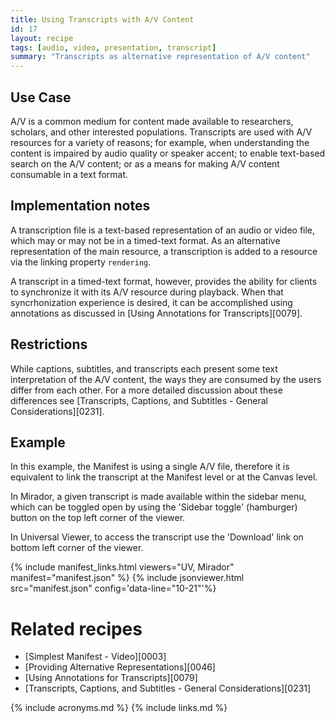```yaml
---
title: Using Transcripts with A/V Content
id: 17
layout: recipe
tags: [audio, video, presentation, transcript]
summary: "Transcripts as alternative representation of A/V content"
---
```



## Use Case

A/V is a common medium for content made available to researchers, scholars, and other interested populations. Transcripts are used with A/V resources for a variety of reasons; for example, when understanding the content is impaired by audio quality or speaker accent; to enable text-based search on the A/V content; or as a means for making A/V content consumable in a text format.

## Implementation notes

A transcription file is a text-based representation of an audio or video file, which may or may not be in a timed-text format. As an alternative representation of the main resource, a transcription is added to a resource via the linking property `rendering`.

A transcript in a timed-text format, however, provides the ability for clients to synchronize it with its A/V resource during playback. When that syncrhonization experience is desired, it can be accomplished using annotations as discussed in [Using Annotations for Transcripts][0079].

## Restrictions

While captions, subtitles, and transcripts each present some text interpretation of the A/V content, the ways they are consumed by the users differ from each other. For a more detailed discussion about these differences see [Transcripts, Captions, and Subtitles - General Considerations][0231].

## Example

In this example, the Manifest is using a single A/V file, therefore it is equivalent to link the transcript at the Manifest level or at the Canvas level.

In Mirador, a given transcript is made available within the sidebar menu, which can be toggled open by using the 'Sidebar toggle' (hamburger) button on the top left corner of the viewer.

In Universal Viewer, to access the transcript use the 'Download' link on bottom left corner of the viewer.

{% include manifest_links.html viewers="UV, Mirador" manifest="manifest.json" %}
{% include jsonviewer.html src="manifest.json" config='data-line="10-21"'%}

# Related recipes

- [Simplest Manifest - Video][0003]
- [Providing Alternative Representations][0046]
- [Using Annotations for Transcripts][0079]
- [Transcripts, Captions, and Subtitles - General Considerations][0231]

{% include acronyms.md %}
{% include links.md %}

